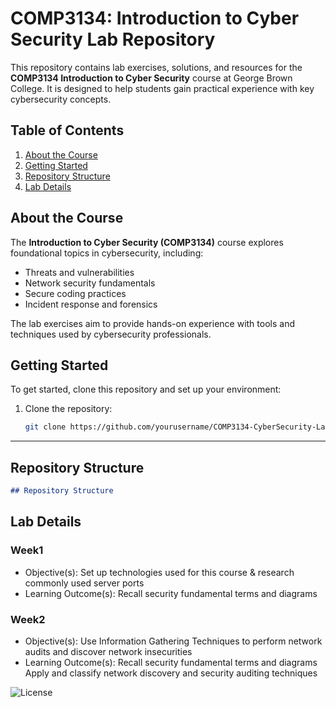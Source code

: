 # COMP3134: Introduction to Cyber Security Lab Repository

This repository contains lab exercises, solutions, and resources for the **COMP3134 Introduction to Cyber Security** course at George Brown College. It is designed to help students gain practical experience with key cybersecurity concepts.

## Table of Contents
1. [About the Course](#about-the-course)
2. [Getting Started](#getting-started)
3. [Repository Structure](#repository-structure)
4. [Lab Details](#lab-details)

## About the Course

The **Introduction to Cyber Security (COMP3134)** course explores foundational topics in cybersecurity, including:

- Threats and vulnerabilities
- Network security fundamentals
- Secure coding practices
- Incident response and forensics

The lab exercises aim to provide hands-on experience with tools and techniques used by cybersecurity professionals.


## Getting Started

To get started, clone this repository and set up your environment:

1. Clone the repository:
   ```bash
   git clone https://github.com/yourusername/COMP3134-CyberSecurity-Lab.git
---

## Repository Structure

```markdown
## Repository Structure
```


## Lab Details

### Week1
- Objective(s):  Set up technologies used for this course & research commonly used server ports
- Learning Outcome(s):  Recall security fundamental terms and diagrams

### Week2
- Objective(s): Use Information Gathering Techniques to perform network audits and discover network insecurities
- Learning Outcome(s): Recall security fundamental terms and diagrams Apply and classify network discovery and security auditing techniques



![License](https://img.shields.io/badge/license-MIT-blue)


